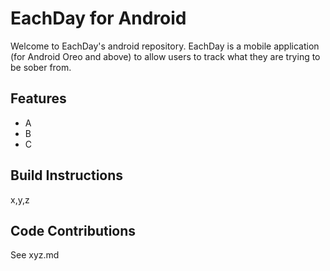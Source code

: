 # EachDay for Android

Welcome to EachDay's android repository. EachDay is a mobile application (for Android Oreo and above) to allow users to track what they are trying to be sober from.

## Features
- A
- B
- C

## Build Instructions
x,y,z

## Code Contributions
See xyz.md